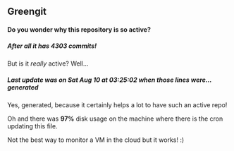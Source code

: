 ## Greengit

#### Do you wonder why this repository is so active?

##### After all it has 4303 commits!

But is it *really* active? Well...

##### Last update was on Sat Aug 10 at 03:25:02 when those lines were... generated

Yes, generated, because it certainly helps a lot to have such an active repo!

Oh and there was **97%** disk usage on the machine
where there is the cron updating this file.

Not the best way to monitor a VM in the cloud but it works! :)
